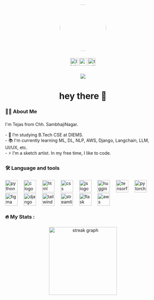 <div align="center">
  <img height="150" style="border-radius:50%; object-fit:cover;" src="https://media.licdn.com/dms/image/D4D03AQF0JfX00ckf6g/profile-displayphoto-shrink_800_800/0/1729303944621?e=1735171200&v=beta&t=xP2qRtPZmfd5I0NjiyIuK87HzgfUMcD5cnG4qfL84kc" />
</div>


###

<div align="center">
  <img src="https://img.shields.io/static/v1?message=LinkedIn&logo=linkedin&label=&color=0077B5&logoColor=white&labelColor=&style=for-the-badge" height="25" alt="linkedin logo"  />
  <img src="https://img.shields.io/static/v1?message=Youtube&logo=youtube&label=&color=FF0000&logoColor=white&labelColor=&style=for-the-badge" height="25" alt="youtube logo"  />
  <img src="https://img.shields.io/static/v1?message=Twitter&logo=twitter&label=&color=1DA1F2&logoColor=white&labelColor=&style=for-the-badge" height="25" alt="twitter logo"  />
</div>

###

<div align="center">
  <img src="https://visitor-badge.glitch.me/badge?page_id=tejas-130704.tejas-130704" />
</div>

###

<h1 align="center">hey there 👋</h1>

###

<h3 align="left">👩‍💻  About Me</h3>

###
<p align="left">
  I'm Tejas from Chh. SambhajiNagar.<br><br>
  - 🔭 I’m studying B.Tech CSE at DIEMS.<br>
  - 📚 I'm currently learning ML, DL, NLP, AWS, Django, Langchain, LLM, UI/UX, etc.<br>
  - ⚡ I'm a sketch artist. In my free time, I like to code.
</p>


###

<h3 align="left">🛠 Language and tools</h3>

###
<div align="left">
  <img src="https://cdn.jsdelivr.net/gh/devicons/devicon/icons/python/python-original-wordmark.svg" height="40" alt="python logo"  />
  <img width="12" />
  <img src="https://cdn.jsdelivr.net/gh/devicons/devicon/icons/c/c-original.svg" height="40" alt="c logo"  />
  <img width="12" />
  <img src="https://cdn.jsdelivr.net/gh/devicons/devicon/icons/html5/html5-original-wordmark.svg" height="40" alt="html logo"  />
  <img width="12" />
  <img src="https://cdn.jsdelivr.net/gh/devicons/devicon/icons/css3/css3-original-wordmark.svg" height="40" alt="css logo"  />
  <img width="12" />
  <img src="https://cdn.jsdelivr.net/gh/devicons/devicon/icons/javascript/javascript-original.svg" height="40" alt="js logo"  />
  <img width="12" />
  <!-- For LLM (Custom Design or Text) -->
  <img src="https://huggingface.co/front/assets/huggingface_logo-noborder.svg" height="40" alt="huggingface logo for llm"  />
    <img width="12" />
  <!-- ML (Machine Learning) - TensorFlow Icon -->
  <img src="https://upload.wikimedia.org/wikipedia/commons/2/2d/Tensorflow_logo.svg" height="40" alt="tensorflow logo"  />
  <img width="12" />
  <!-- DL (Deep Learning) - PyTorch Icon -->
  <img src="https://upload.wikimedia.org/wikipedia/commons/9/96/Pytorch_logo.png" height="40" alt="pytorch logo"  />
  <img width="12" />
  <img src="https://cdn.jsdelivr.net/gh/devicons/devicon/icons/figma/figma-original.svg" height="40" alt="figma logo"  />
  <img width="12" />
  <img src="https://cdn.jsdelivr.net/gh/devicons/devicon/icons/django/django-plain-wordmark.svg" height="40" alt="django logo"  />
  <img width="12" />
  <!-- Tailwind CSS Logo from official site -->
  <img src="https://upload.wikimedia.org/wikipedia/commons/d/d5/Tailwind_CSS_Logo.svg" height="40" alt="tailwind logo"  />
  <img width="12" />
  <!-- Streamlit Icon -->
  <img src="https://streamlit.io/images/brand/streamlit-logo-primary-colormark-darktext.png" height="40" alt="streamlit logo"  />
  <img width="12" />
  <img src="https://cdn.jsdelivr.net/gh/devicons/devicon/icons/flask/flask-original-wordmark.svg" height="40" alt="flask logo"  />
  <img width="12" />
  <img src="https://cdn.jsdelivr.net/gh/devicons/devicon/icons/amazonwebservices/amazonwebservices-original-wordmark.svg" height="40" alt="aws logo"  />
</div>

###

<h3 align="left">🔥   My Stats :</h3>

###

<div align="center">
  <img src="https://streak-stats.demolab.com?user=tejas-130704&locale=en&mode=daily&theme=dark&hide_border=false&border_radius=5&order=3" height="220" alt="streak graph"  />
</div>

###

